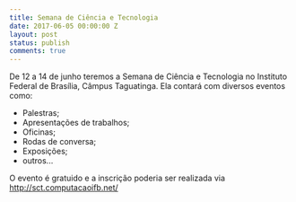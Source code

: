 ```yaml
---
title: Semana de Ciência e Tecnologia
date: 2017-06-05 00:00:00 Z
layout: post
status: publish
comments: true
---
```


De 12 a 14 de junho teremos a Semana de Ciência e Tecnologia no Instituto Federal de Brasília, Câmpus Taguatinga. Ela contará com diversos eventos como:

* Palestras;
* Apresentações de trabalhos;
* Oficinas;
* Rodas de conversa;
* Exposições;
* outros...

O evento é gratuido e a inscrição poderia ser realizada via http://sct.computacaoifb.net/
